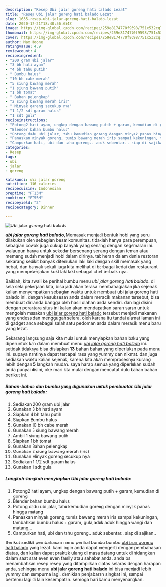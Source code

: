 ```yaml
---
description: "Resep Ubi jalar goreng hati balado Lezat"
title: "Resep Ubi jalar goreng hati balado Lezat"
slug: 1635-resep-ubi-jalar-goreng-hati-balado-lezat
date: 2020-12-21T18:40:56.654Z
image: https://img-global.cpcdn.com/recipes/259e8174770f9598/751x532cq70/ubi-jalar-goreng-hati-balado-foto-resep-utama.jpg
thumbnail: https://img-global.cpcdn.com/recipes/259e8174770f9598/751x532cq70/ubi-jalar-goreng-hati-balado-foto-resep-utama.jpg
cover: https://img-global.cpcdn.com/recipes/259e8174770f9598/751x532cq70/ubi-jalar-goreng-hati-balado-foto-resep-utama.jpg
author: Max Boone
ratingvalue: 4.9
reviewcount: 4
recipeingredient:
- "200 gram ubi jalar"
- "3 bh hati ayam"
- "4 bh tahu putih"
- " Bumbu halus"
- "10 bh cabe merah"
- "5 siung bawang merah"
- "1 siung bawang putih"
- "1 bh tomat"
- " Bahan pelengkap"
- "2 siung bawang merah iris"
- " Minyak goreng secukup nya"
- "1 1/2 sdt garam halus"
- "1 sdt gula"
recipeinstructions:
- "Potong2 hati ayam, ungkep dengan bawang putih + garam, kemudian di goreng"
- "Blender bahan bumbu halus"
- "Potong dadu ubi jalar, tahu kemudian goreng dengan minyak panas hingga matang"
- "Panaskan minyak goreng, tumis bawang merah iris sampai kekuningan, tambahkan bumbu halus + garam, gula,aduk aduk hingga wangi dan matang,.."
- "Campurkan hati, ubi dan tahu goreng.. aduk sebentar.. siap di sajikan.."
categories:
- Resep
tags:
- ubi
- jalar
- goreng

katakunci: ubi jalar goreng 
nutrition: 156 calories
recipecuisine: Indonesian
preptime: "PT13M"
cooktime: "PT55M"
recipeyield: "2"
recipecategory: Dinner

---
```



![Ubi jalar goreng hati balado](https://img-global.cpcdn.com/recipes/259e8174770f9598/751x532cq70/ubi-jalar-goreng-hati-balado-foto-resep-utama.jpg)

<b><i>ubi jalar goreng hati balado</i></b>, Memasak menjadi bentuk hobi yang seru dilakukan oleh sebagian besar komunitas. tidaklah hanya para perempuan, sebagian cowok juga cukup banyak yang senang dengan kegemaran ini. walaupun hanya untuk sekedar bersenang senang dengan teman atau memang sudah menjadi hobi dalam dirinya. tak heran dalam dunia restoran sekarang sedikit banyak ditemukan laki laki dengan skill memasak yang hebat, dan banyak sekali juga kita melihat di berbagai kedai dan restaurant yang mempekerjakan koki laki laki sebagai chef terbaik nya.



Baiklah, kita awali ke perihal bumbu menu <i>ubi jalar goreng hati balado</i>. di sela sela pekerjaan kita, bisa jadi akan terasa membahagiakan jika sejenak kalian menyempatkan sebagian waktu untuk membuat ubi jalar goreng hati balado ini. dengan kesuksesan anda dalam meracik makanan tersebut, bisa membuat diri anda bangga oleh hasil olahan anda sendiri. dan lagi disini dengan perantara situs ini kalian akan mendapatkan saran saran untuk mengolah masakan <u>ubi jalar goreng hati balado</u> tersebut menjadi makanan yang endess dan menggugah selera, oleh karena itu tandai alamat laman ini di gadget anda sebagai salah satu pedoman anda dalam meracik menu baru yang lezat.


Sekarang langsung saja kita mulai untuk menyiapkan bahan baku yang diperuntuk kan dalam membuat menu <u><i>ubi jalar goreng hati balado</i></u> ini. setidak tidaknya bisa disiapkan <b>13</b> bahan bahan yang diperlukan pada menu ini. supaya nantinya dapat tercapai rasa yang yummy dan nikmat. dan juga sediakan waktu kalian sejenak, karena kita akan memprosesnya kurang lebih dengan <b>5</b> langkah mudah. saya harap semua yang diperlukan sudah anda punyai disini, oke mari kita mulai dengan mencatat dulu bahan bahan berikut ini.

<!--inarticleads1-->

##### Bahan-bahan dan bumbu yang digunakan untuk pembuatan Ubi jalar goreng hati balado:

1. Sediakan 200 gram ubi jalar
1. Gunakan 3 bh hati ayam
1. Siapkan 4 bh tahu putih
1. Siapkan  Bumbu halus
1. Gunakan 10 bh cabe merah
1. Gunakan 5 siung bawang merah
1. Ambil 1 siung bawang putih
1. Siapkan 1 bh tomat
1. Gunakan  Bahan pelengkap
1. Gunakan 2 siung bawang merah (iris)
1. Gunakan  Minyak goreng secukup nya
1. Sediakan 1 1/2 sdt garam halus
1. Gunakan 1 sdt gula




<!--inarticleads2-->

##### Langkah-langkah menyiapkan Ubi jalar goreng hati balado:

1. Potong2 hati ayam, ungkep dengan bawang putih + garam, kemudian di goreng
1. Blender bahan bumbu halus
1. Potong dadu ubi jalar, tahu kemudian goreng dengan minyak panas hingga matang
1. Panaskan minyak goreng, tumis bawang merah iris sampai kekuningan, tambahkan bumbu halus + garam, gula,aduk aduk hingga wangi dan matang,..
1. Campurkan hati, ubi dan tahu goreng.. aduk sebentar.. siap di sajikan..




Berikut sedikit pembahasan menu perihal bumbu bumbu <u>ubi jalar goreng hati balado</u> yang lezat. kami ingin anda dapat mengerti dengan pembahasan diatas, dan kalian dapat praktek ulang di masa datang untuk di hidangkan dalam saat saat even even family atau sahabat anda. anda bs menambahkan resep resep yang ditampilkan diatas selaras dengan harapan anda, sehingga menu <b>ubi jalar goreng hati balado</b> ini bisa menjadi lebih yummy dan sempurna lagi. demikian penjabaran singkat ini, sampai bertemu lagi di lain kesempatan. semoga hari kamu menyenangkan.
